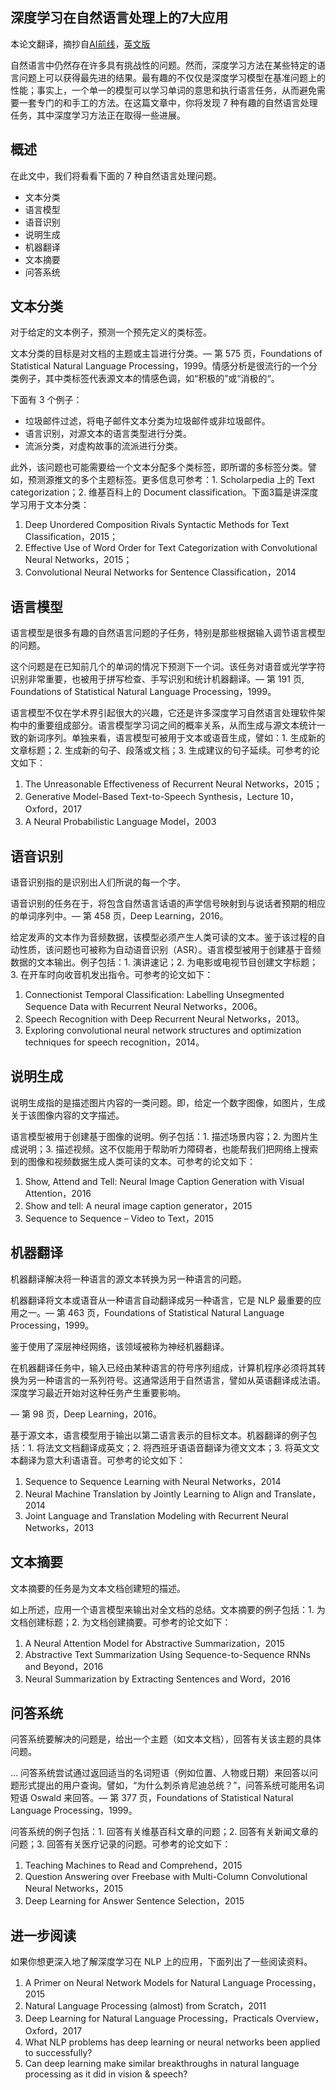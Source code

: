 ## 深度学习在自然语言处理上的7大应用
本论文翻译，摘抄自[AI前线](https://36kr.com/p/5112141.html)，[英文版](https://machinelearningmastery.com/applications-of-deep-learning-for-natural-language-processing/)

自然语言中仍然存在许多具有挑战性的问题。然而，深度学习方法在某些特定的语言问题上可以获得最先进的结果。最有趣的不仅仅是深度学习模型在基准问题上的性能；事实上，一个单一的模型可以学习单词的意思和执行语言任务，从而避免需要一套专门的和手工的方法。在这篇文章中，你将发现 7 种有趣的自然语言处理任务，其中深度学习方法正在取得一些进展。

## 概述
在此文中，我们将看看下面的 7 种自然语言处理问题。

* 文本分类
* 语言模型
* 语音识别
* 说明生成
* 机器翻译
* 文本摘要
* 问答系统

## 文本分类
对于给定的文本例子，预测一个预先定义的类标签。

文本分类的目标是对文档的主题或主旨进行分类。— 第 575 页，Foundations of Statistical Natural Language Processing，1999。情感分析是很流行的一个分类例子，其中类标签代表源文本的情感色调，如“积极的”或“消极的“。

下面有 3 个例子：

* 垃圾邮件过滤，将电子邮件文本分类为垃圾邮件或非垃圾邮件。
* 语言识别，对源文本的语言类型进行分类。
* 流派分类，对虚构故事的流派进行分类。

此外，该问题也可能需要给一个文本分配多个类标签，即所谓的多标签分类。譬如，预测源推文的多个主题标签。更多信息可参考：1. Scholarpedia 上的 Text categorization；2. 维基百科上的 Document classification。下面3篇是讲深度学习用于文本分类：

1. Deep Unordered Composition Rivals Syntactic Methods for Text Classification，2015；
2. Effective Use of Word Order for Text Categorization with Convolutional Neural Networks，2015；
3. Convolutional Neural Networks for Sentence Classification，2014

## 语言模型
语言模型是很多有趣的自然语言问题的子任务，特别是那些根据输入调节语言模型的问题。

这个问题是在已知前几个的单词的情况下预测下一个词。该任务对语音或光学字符识别非常重要，也被用于拼写检查、手写识别和统计机器翻译。— 第 191 页, Foundations of Statistical Natural Language Processing，1999。

语言模型不仅在学术界引起很大的兴趣，它还是许多深度学习自然语言处理软件架构中的重要组成部分。语言模型学习词之间的概率关系，从而生成与源文本统计一致的新词序列。单独来看，语言模型可被用于文本或语音生成，譬如：1. 生成新的文章标题；2. 生成新的句子、段落或文档；3. 生成建议的句子延续。可参考的论文如下：

1. The Unreasonable Effectiveness of Recurrent Neural Networks，2015；
2. Generative Model-Based Text-to-Speech Synthesis，Lecture 10，Oxford，2017
3. A Neural Probabilistic Language Model，2003

## 语音识别
语音识别指的是识别出人们所说的每一个字。

语音识别的任务在于，将包含自然语言话语的声学信号映射到与说话者预期的相应的单词序列中。— 第 458 页，Deep Learning，2016。

给定发声的文本作为音频数据，该模型必须产生人类可读的文本。鉴于该过程的自动性质，该问题也可被称为自动语音识别（ASR）。语言模型被用于创建基于音频数据的文本输出。例子包括：1. 演讲速记；2. 为电影或电视节目创建文字标题；3. 在开车时向收音机发出指令。可参考的论文如下：

1. Connectionist Temporal Classification: Labelling Unsegmented Sequence Data with Recurrent Neural Networks，2006。
2. Speech Recognition with Deep Recurrent Neural Networks，2013。
3. Exploring convolutional neural network structures and optimization techniques for speech recognition，2014。

## 说明生成
说明生成指的是描述图片内容的一类问题。即，给定一个数字图像，如图片，生成关于该图像内容的文字描述。

语言模型被用于创建基于图像的说明。例子包括：1. 描述场景内容；2. 为图片生成说明；3. 描述视频。这不仅能用于帮助听力障碍者，也能帮我们把网络上搜索到的图像和视频数据生成人类可读的文本。可参考的论文如下：

1. Show, Attend and Tell: Neural Image Caption Generation with Visual Attention，2016
2. Show and tell: A neural image caption generator，2015
3. Sequence to Sequence – Video to Text，2015

## 机器翻译
机器翻译解决将一种语言的源文本转换为另一种语言的问题。

机器翻译将文本或语音从一种语言自动翻译成另一种语言，它是 NLP 最重要的应用之一。— 第 463 页，Foundations of Statistical Natural Language Processing，1999。

鉴于使用了深层神经网络，该领域被称为神经机器翻译。

在机器翻译任务中，输入已经由某种语言的符号序列组成，计算机程序必须将其转换为另一种语言的一系列符号。这通常适用于自然语言，譬如从英语翻译成法语。深度学习最近开始对这种任务产生重要影响。

— 第 98 页，Deep Learning，2016。

基于源文本，语言模型用于输出以第二语言表示的目标文本。机器翻译的例子包括：1. 将法文文档翻译成英文；2. 将西班牙语语音翻译为德文文本；3. 将英文文本翻译为意大利语语音。可参考的论文如下：

1. Sequence to Sequence Learning with Neural Networks，2014
2. Neural Machine Translation by Jointly Learning to Align and Translate，2014
3. Joint Language and Translation Modeling with Recurrent Neural Networks，2013

## 文本摘要
文本摘要的任务是为文本文档创建短的描述。

如上所述，应用一个语言模型来输出对全文档的总结。文本摘要的例子包括：1. 为文档创建标题；2. 为文档创建摘要。可参考的论文如下：

1. A Neural Attention Model for Abstractive Summarization，2015
2. Abstractive Text Summarization Using Sequence-to-Sequence RNNs and Beyond，2016
3. Neural Summarization by Extracting Sentences and Word，2016

## 问答系统
问答系统要解决的问题是，给出一个主题（如文本文档），回答有关该主题的具体问题。

… 问答系统尝试通过返回适当的名词短语（例如位置、人物或日期）来回答以问题形式提出的用户查询。譬如，“为什么刺杀肯尼迪总统？”，问答系统可能用名词短语 Oswald 来回答。— 第 377 页，Foundations of Statistical Natural Language Processing，1999。

问答系统的例子包括：1. 回答有关维基百科文章的问题；2. 回答有关新闻文章的问题；3. 回答有关医疗记录的问题。可参考的论文如下：

1. Teaching Machines to Read and Comprehend，2015
2. Question Answering over Freebase with Multi-Column Convolutional Neural Networks，2015
3. Deep Learning for Answer Sentence Selection，2015

## 进一步阅读
如果你想更深入地了解深度学习在 NLP 上的应用，下面列出了一些阅读资料。

1. A Primer on Neural Network Models for Natural Language Processing，2015
2. Natural Language Processing (almost) from Scratch，2011
3. Deep Learning for Natural Language Processing，Practicals Overview，Oxford，2017
4. What NLP problems has deep learning or neural networks been applied to successfully?
5. Can deep learning make similar breakthroughs in natural language processing as it did in vision & speech?











